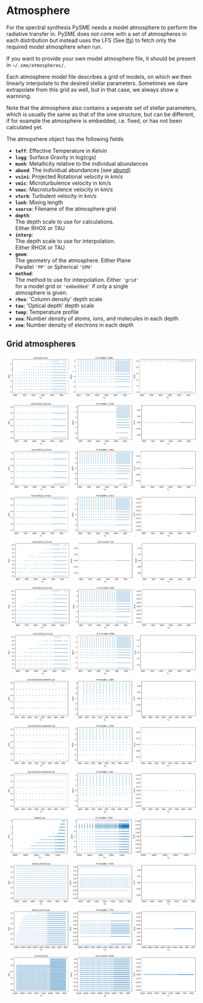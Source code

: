 # Atmosphere

For the spectral synthesis PySME needs a model atmosphere
to perform the radiative transfer in. PySME does not come
with a set of atmospheres in each distribution but instead
uses the LFS (See [lfs](lfs.md)) to fetch only the required
model atmosphere when run.

If you want to provide your own model atmosphere file, it should be present in `~/.sme/atmospheres/`.

Each atmosphere model file describes a grid of models, on
which we then linearly interpolate to the desired stellar parameters.
Sometimes we dare extrapolate from this grid as well, but in that case,
we always show a warnning.

Note that the atmosphere also contains a seperate set of stellar
parameters, which is usually the same as that of the sme structure,
but can be different, if for example the atmosphere is embedded, i.e.
fixed, or has not been calculated yet.

The atmopshere object has the following fields

- **`teff`**: Effective Temperature in Kelvin  
- **`logg`**: Surface Gravity in log(cgs)  
- **`monh`**: Metallicity relative to the individual abundances  
- **`abund`**: The individual abundances (see [abund](#abund))  
- **`vsini`**: Projected Rotational velocity in km/s  
- **`vmic`**: Microturbulence velocity in km/s  
- **`vmac`**: Macroturbulence velocity in km/s  
- **`vturb`**: Turbulent velocity in km/s  
- **`lonh`**: Mixing length   
- **`source`**: Filename of the atmosphere grid  
- **`depth`**:  
  The depth scale to use for calculations.  
  Either RHOX or TAU  
- **`interp`**:  
  The depth scale to use for interpolation.  
  Either RHOX or TAU  
- **`geom`**:  
  The geometry of the atmosphere. Either Plane  
  Parallel `'PP'` or Spherical `'SPH'`  
- **`method`**:  
  The method to use for interpolation. Either `'grid'`  
  for a model grid or `'embedded'` if only a single  
  atmosphere is given.  
- **`rhox`**: 'Column density' depth scale  
- **`tau`**: 'Optical depth' depth scale  
- **`temp`**: Temperature profile  
- **`xna`**: Number density of atoms, ions, and molecules in each depth  
- **`xne`**: Number density of electrons in each depth  

## Grid atmospheres 

![](../img/atmosphere/marcs2012_grid.png)
![](../img/atmosphere/marcs2012p_t0.0_grid.png)
![](../img/atmosphere/marcs2012p_t1.0_grid.png)
![](../img/atmosphere/marcs2012p_t2.0_grid.png)
![](../img/atmosphere/marcs2012s_t1.0_grid.png)
![](../img/atmosphere/marcs2012s_t2.0_grid.png)
![](../img/atmosphere/marcs2012s_t5.0_grid.png)
![](../img/atmosphere/marcs2012t00cooldwarfs_grid.png)
![](../img/atmosphere/marcs2012t01cooldwarfs_grid.png)
![](../img/atmosphere/marcs2012t02cooldwarfs_grid.png)
![](../img/atmosphere/atlas12_grid.png)
![](../img/atmosphere/atlas9_vmic0.0_grid.png)
![](../img/atmosphere/atlas9_vmic2.0_grid.png)
![](../img/atmosphere/ll_vmic2.0_grid.png)